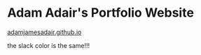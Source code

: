 # Adam Adair's Portfolio Website
[adamjamesadair.github.io](https://adamjamesadair.github.io)

the slack color is the same!!!
